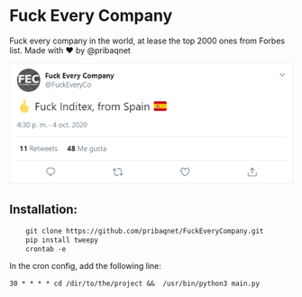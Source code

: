 # Fuck Every Company
 Fuck every company in the world, at lease the top 2000 ones from Forbes list. Made with ❤️ by @pribaqnet

![](img/tuit.png)

## Installation:
```
    git clone https://github.com/pribaqnet/FuckEveryCompany.git
    pip install tweepy
    crontab -e
```
In the cron config, add the following line:
```
30 * * * * cd /dir/to/the/project &&  /usr/bin/python3 main.py
```